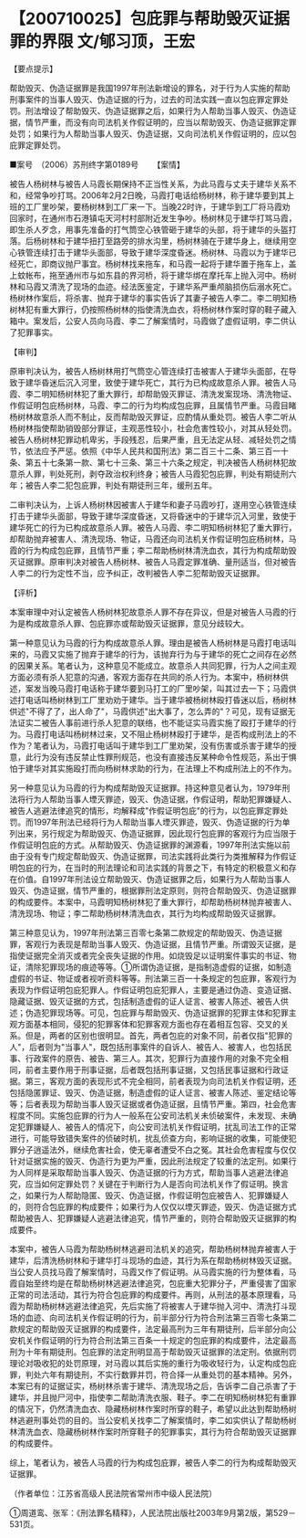 # 【200710025】包庇罪与帮助毁灭证据罪的界限 文/郇习顶，王宏

【要点提示】

帮助毁灭、伪造证据罪是我国1997年刑法新增设的罪名，对于行为人实施的帮助刑事案件的当事人毁灭、伪造证据的行为，过去的司法实践一直以包庇罪定罪处罚。刑法增设了帮助毁灭、伪造证据罪之后，如果行为人帮助当事人毁灭、伪造证据，情节严重，而没有向司法机关作假证明的，应当以帮助毁灭、伪造证据罪定罪处罚；如果行为人帮助当事人毁灭、伪造证据，又向司法机关作假证明的，应以包庇罪定罪处罚。

■案号　（2006）苏刑终字第0189号 　　【案情】

被告人杨树林与被告人马霞长期保持不正当性关系，为此马霞与丈夫于建华关系不和，经常争吵打骂。2006年2月2日晚，马霞打电话给杨树林，称于建华要到其上班的工厂里吵架，要杨树林到工厂来一下。当晚22时许，于建华到工厂将马霞劝回家时，在通州市石港镇屯天河村村部附近发生争吵。杨树林见于建华打骂马霞，即生杀人歹念，用事先准备的打气筒空心铁管砸于建华的头部，将于建华的头盔打落。后杨树林和于建华扭打至路旁的排水沟里，杨树林骑在于建华身上，继续用空心铁管连续打击于建华头面部，导致于建华深度昏迷。杨树林、马霞以为于建华已经死亡，即商议抛尸事宜。杨树林找来拖车，和马霞一起将于建华置于拖车上，盖上蚊帐布，拖至通州市与如东县的界河桥，将于建华绑在摩托车上抛入河中。杨树林和马霞又清洗了现场的血迹。经法医鉴定，于建华系严重颅脑损伤后溺水死亡。杨树林作案后，将杀害、抛弃于建华的事实告诉了其妻子被告人李二。李二明知杨树林犯有重大罪行，仍按照杨树林的指使清洗血衣，将杨树林作案时穿的鞋子藏入箱中。案发后，公安人员向马霞、李二了解案情时，马霞做了虚假证明，李二供认了犯罪事实。

【审判】

原审判决认为，被告人杨树林用打气筒空心管连续打击被害人于建华头面部，在导致于建华昏迷后沉入河里，致使于建华死亡，其行为已构成故意杀人罪。被告人马霞、李二明知杨树林犯了重大罪行，却帮助毁灭罪证、清洗发案现场、清洗物证、作假证明包庇杨树林，马霞、李二的行为均构成包庇罪，且属情节严重。马霞目睹杨树林故意杀人而不制止，反而帮助毁灭罪证，应酌情从重处罚。被告人李二听从杨树林指使帮助销毁部分罪证，主观恶性较小，社会危害性较小，对其从轻处罚。被告人杨树林犯罪动机卑劣，手段残忍，后果严重，且无法定从轻、减轻处罚之情节，依法应予严惩。依照《中华人民共和国刑法》第二百三十二条、第三百一十条、第五十七条第一款、第七十三条、第三十六条之规定，判决被告人杨树林犯故意杀人罪，判处死刑，剥夺政治权利终身；被告人马霞犯包庇罪，判处有期徒刑六年；被告人李二犯包庇罪，判处有期徒刑三年，缓刑五年。

二审判决认为，上诉人杨树林因被害人于建华和妻子马霞吵打，遂用空心铁管连续打击于建华头面部，导致于建华深度昏迷，又将昏迷中的于建华沉入河里，致使于建华死亡的行为已构成故意杀人罪。被告人马霞、李二明知杨树林犯了重大罪行，却帮助抛弃被害人、清洗现场、物证，马霞还向司法机关作假证明包庇杨树林，马霞的行为构成包庇罪，且情节严重；李二帮助杨树林清洗血衣，其行为构成帮助毁灭证据罪。原审判决对被告人杨树林、被告人马霞定罪准确、量刑适当，但对被告人李二的行为定性不当，应予纠正，改判被告人李二犯帮助毁灭证据罪。

【评析】

本案审理中对认定被告人杨树林犯故意杀人罪不存在异议，但是对被告人马霞的行为是构成故意杀人罪、包庇罪亦或帮助毁灭证据罪，意见分歧较大。

第一种意见认为马霞的行为构成故意杀人罪。理由是被告人杨树林是马霞打电话叫来的，马霞又实施了抛弃于建华的行为，该抛弃行为与于建华的死亡之间存在必然的因果关系。笔者认为，这种意见不能成立。故意杀人共同犯罪，行为人之间主观方面必须有杀人犯意的沟通，客观方面存在共同的杀人行为。本案中，杨树林供述，案发当晚马霞打电话称于建华要到马打工的厂里吵架，叫其过去一下；马霞供述打电话叫杨树林到工厂里劝劝于建华。当于建华被杨树林殴打昏迷以后，杨树林供述"不得了了，出人命了"，马霞供述"出大事了，怎么弄的"？可见，现有证据无法证实二被告人事前进行杀人犯意的联络，也不能证实马霞实施了殴打于建华的行为。马霞打电话叫杨树林过来，又不阻止杨树林殴打于建华，是否构成刑法上的不作为？笔者认为，马霞打电话叫于建华到工厂里劝架，没有伤害或杀害于建华的授意，此行为没有违反禁止性罪刑规范，也没有直接违反某种命令性规范，系出于惧怕于建华对其实施殴打而向杨树林求助的行为，在法理上不构成刑法上的不作为。

另一种意见认为马霞的行为构成帮助毁灭证据罪。持这种意见者认为，1979年刑法将行为人帮助当事人堙灭罪迹，毁灭、伪造证据，作假证明，帮助犯罪嫌疑人、被告人逃避法律追究的情形，均解释成"作假证明包庇"的行为，以包庇罪定罪处罚。而1997年刑法已经将行为人帮助当事人堙灭罪迹，毁灭、伪造证据的行为单列出来，另行规定为帮助毁灭、伪造证据罪，因此现行包庇罪的客观行为应当限于作假证明包庇的方式。从帮助毁灭、伪造证据罪的渊源看，1997年刑法实施以前由于没有专门规定帮助毁灭、伪造证据罪，司法实践将此类行为类推解释为作假证明包庇的行为，在当时的刑法理论和司法实践的背景之下，有特定的积极意义和存在价值。自1997年刑法设立帮助毁灭、伪造证据罪之后，如果行为人帮助当事人毁灭、伪造证据，情节严重的，根据罪刑法定原则，则符合帮助毁灭、伪造证据罪的构成要件。本案中，马霞明知杨树林犯了重大罪行，却帮助杨树林抛弃被害人、清洗现场、物证；李二帮助杨树林清洗血衣，其行为均构成帮助毁灭证据罪。

第三种意见认为，1997年刑法第三百零七条第二款规定的帮助毁灭、伪造证据罪，客观行为表现是帮助当事人毁灭、伪造证据，且情节严重。所谓毁灭证据，是指使证据完全消灭或者完全丧失证据的作用。如烧毁足以证明案件事实的书证、物证，清除犯罪现场的痕迹等等。①所谓伪造证据，是指制造虚假的证据，如制造虚假的书证、物证或者视听资料等等。刑法第三百一十条规定的包庇罪，客观行为表现为作假证明包庇犯罪人。作假证明包庇犯罪人，主要是通过伪造、变造证据、隐藏证据、毁灭证据的方式，包括制造虚假的证人证言、被害人陈述、被告人供述；伪造犯罪现场等。可见，包庇罪与帮助毁灭、伪造证据罪的犯罪主体和犯罪主观方面基本相同，侵犯的犯罪客体和犯罪客观方面也存在着相互包容、交叉的关系。但是，两者的区别也很明显。首先，两者包庇的对象不同，前者仅指"犯罪的人"，后者则为"当事人"，既包括刑事案件的自诉人、被告人、被害人，也包括民事、行政案件的原告、被告、第三人。其次，犯罪行为直接作用的对象不完全相同，前者主要作用于刑事证据，后者既包括刑事证据，又包括民事证据和行政证据。第三，客观方面的表现形式不完全相同，前者表现为向司法机关作假证明，还包括隐匿罪证、毁灭、伪造证据，制造虚假的证人证言、被害人陈述、鉴定结论等等；后者表现为帮助当事人毁灭证据或者伪造证据，且情节严重。第四，社会危害程度不同。实施包庇罪的行为人一般系在公安司法机关未侦破案件，未发现、未确定犯罪嫌疑人、被告人的情况下，向公安司法机关作假证明，扰乱司法工作的正常进行，可能导致错失案件的侦破时机，扰乱侦查方向，影响证据的收集，可能使犯罪分子逍遥法外，继续危害社会，使无辜者遭受不白之冤。其社会危害程度与仅仅针对证据实施的毁灭、伪造行为更为严重，因此刑法规定了较重的法定刑。如果行为人同样是采取帮助当事人毁灭、伪造证据的行为方式，帮助当事人逃避法律追究，应当如何定罪处罚？关键在于判断行为人是否向司法机关作了假证明。换言之，如果行为人帮助隐匿、毁灭、伪造证据，作假证明包庇被告人、犯罪嫌疑人的，则符合包庇罪的构成要件；如果行为人仅仅以堙灭罪迹，毁灭、伪造证据方式帮助被告人、犯罪嫌疑人逃避法律追究，情节严重的，则符合帮助毁灭证据罪的构成要件。

本案中，被告人马霞为帮助杨树林逃避司法机关的追究，帮助杨树林抛弃被害人于建华，后清洗杨树林和于建华打斗现场的血迹，其行为系在帮助杨树林毁灭证据。当公安人员找马霞了解案情时，马霞又作了假证明。从马霞实施的行为整体看，马霞自始至终均是在帮助杨树林逃避法律追究，包庇重大犯罪分子，严重侵害了国家正常的司法活动，其行为符合包庇罪的构成要件。再则，从刑法的基本原理看，马霞为帮助杨树林逃避法律追究，先后实施了将被害人于建华抛入河中、清洗打斗现场的血迹、向司法机关作假证明的行为，前半部分行为符合刑法第三百零七条第二款规定的帮助毁灭证据罪的构成要件，法定最高刑为三年有期徒刑，后半部分向公安机关作假证明的行为符合刑法第三百条一十规定的包庇罪的构成要件，法定最高刑为十年有期徒刑。包庇罪的法定刑明显高于帮助毁灭证据罪的法定刑。依据刑罚理论对吸收犯的处罚原理，对马霞以其后实施的重行为吸收轻行为，认定构成包庇罪，判处六年有期徒刑，不实行数罪并罚，符合择一从重处罚的基本精神。另外，本案已有的证据证实，杨树林杀害于建华、清洗现场之后，告诉李二自己杀害了于建华，并且抛尸河中，指使李二帮助清洗衣服、鞋子。李二在明知杨树林犯有重罪的情况下，仍然清洗血衣、隐藏杨树林作案时所穿的鞋子，希望以此达到帮助杨树林逃避刑事处罚的目的。当公安机关找李二了解案情时，李二如实供认了帮助杨树林清洗血衣、隐藏杨树林作案时所穿鞋子的犯罪事实，其行为符合帮助毁灭证据罪的构成要件。

综上，笔者认为，被告人马霞的行为构成包庇罪，被告人李二的行为构成帮助毁灭证据罪。

（作者单位：江苏省高级人民法院省常州市中级人民法院）

①周道鸾、张军：《刑法罪名精释》，人民法院出版社2003年9月第2版，第529－531页。